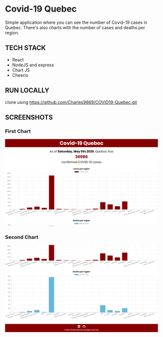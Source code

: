 # Covid-19 Quebec

Simple application where you can see the number of Covid-19 cases in Quebec. There's also charts with the number of cases and deaths per region.

## TECH STACK

- React
- NodeJS and express
- Chart JS
- Cheerio

## RUN LOCALLY

clone using https://github.com/Charles9869/COVID19-Quebec.git

## SCREENSHOTS

### First Chart
![image](./screenshots/page1.png)

### Second Chart
![image](./screenshots/page2.png)
